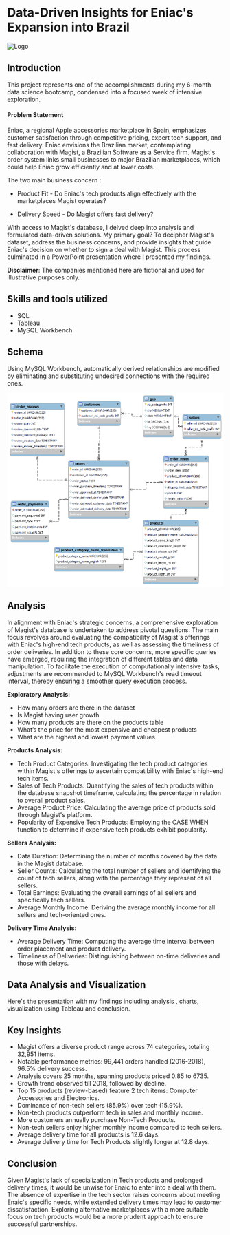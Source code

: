 
# Data-Driven Insights for Eniac's Expansion into Brazil

![Logo](https://assets.entrepreneur.com/content/3x2/2000/1691770256-marketing-campaigns-g-1127305026.jpg)

## Introduction

This project represents one of the accomplishments during my 6-month data science bootcamp, condensed into a focused week of intensive exploration.

#### Problem Statement

Eniac, a regional Apple accessories marketplace in Spain, emphasizes customer satisfaction through competitive pricing, expert tech support, and fast delivery. Eniac envisions the Brazilian market, contemplating collaboration with Magist, a Brazilian Software as a Service firm. Magist's order system links small businesses to major Brazilian marketplaces, which could help Eniac grow efficiently and at lower costs.


The two main business concern :

+ Product Fit - Do Eniac's tech products align effectively with the marketplaces Magist operates?

+ Delivery Speed - Do Magist offers fast delivery?

With access to Magist's database, I delved deep into analysis and formulated data-driven solutions. My primary goal? To decipher Magist's dataset, address the business concerns, and provide insights that guide Eniac's decision on whether to sign a deal with Magist. This process culminated in a PowerPoint presentation where I presented my findings.

**Disclaimer**: The companies mentioned here are fictional and used for illustrative purposes only.
## Skills and tools utilized

+ SQL 
+ Tableau
+ MySQL Workbench
## Schema

Using MySQL Workbench, automatically derived relationships are modified by eliminating and substituting undesired connections with the required ones.

![Logo](EER_Diagram_Magist.png)

## Analysis
In alignment with Eniac's strategic concerns, a comprehensive exploration of Magist's database is undertaken to address pivotal questions. The main focus revolves around evaluating the compatibility of Magist's offerings with Eniac's high-end tech products, as well as assessing the timeliness of order deliveries. In addition to these core concerns, more specific queries have emerged, requiring the integration of different tables and data manipulation. To facilitate the execution of computationally intensive tasks, adjustments are recommended to MySQL Workbench's read timeout interval, thereby ensuring a smoother query execution process. 

**Exploratory Analysis:**

+ How many orders are there in the dataset
+ Is Magist having user growth
+ How many products are there on the products table
+ What’s the price for the most expensive and cheapest products
+ What are the highest and lowest payment values

**Products Analysis:**

+ Tech Product Categories: Investigating the tech product categories within Magist's offerings to ascertain compatibility with Eniac's high-end tech items. 
+ Sales of Tech Products: Quantifying the sales of tech products within the database snapshot timeframe, calculating the percentage in relation to overall product sales. 
+ Average Product Price: Calculating the average price of products sold through Magist's platform. 
+ Popularity of Expensive Tech Products: Employing the CASE WHEN function to determine if expensive tech products exhibit popularity. 

**Sellers Analysis:** 

+ Data Duration: Determining the number of months covered by the data in the Magist database. 
+ Seller Counts: Calculating the total number of sellers and identifying the count of tech sellers, along with the percentage they represent of all sellers. 
+ Total Earnings: Evaluating the overall earnings of all sellers and specifically tech sellers. 
+ Average Monthly Income: Deriving the average monthly income for all sellers and tech-oriented ones. 

**Delivery Time Analysis:** 

+ Average Delivery Time: Computing the average time interval between order placement and product delivery. 
+ Timeliness of Deliveries: Distinguishing between on-time deliveries and those with delays. 

## Data Analysis and Visualization

Here's the [presentation](https://docs.google.com/presentation/d/1uDPXu_g8EoMk1Zz6S-CqLGh3-JrqcofP6eN_qW4pKWY/edit?usp=sharing)   with my findings including analysis , charts, visualization using Tableau and conclusion.  

## Key Insights

+ Magist offers a diverse product range across 74 categories, totaling 32,951 items.
+ Notable performance metrics: 99,441 orders handled (2016-2018), 96.5% delivery success.
+ Analysis covers 25 months, spanning products priced 0.85 to 6735.
+ Growth trend observed till 2018, followed by decline.
+ Top 15 products (review-based) feature 2 tech items: Computer Accessories and Electronics.
+ Dominance of non-tech sellers (85.9%) over tech (15.9%).
+ Non-tech products outperform tech in sales and monthly income.
+ More customers annually purchase Non-Tech Products.
+ Non-tech sellers enjoy higher monthly income compared to tech sellers.
+ Average delivery time for all products is 12.6 days.
+ Average delivery time for Tech Products slightly longer at 12.8 days.


## Conclusion

Given Magist's lack of specialization in Tech products and prolonged delivery times, it would be unwise for Enaic to enter into a deal with them. The absence of expertise in the tech sector raises concerns about meeting Enaic's specific needs, while extended delivery times may lead to customer dissatisfaction. Exploring alternative marketplaces with a more suitable focus on tech products would be a more prudent approach to ensure successful partnerships. 
